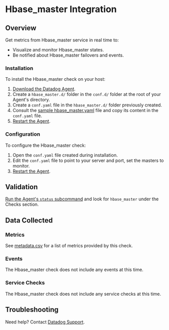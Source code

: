 # Hbase_master Integration

## Overview

Get metrics from Hbase_master service in real time to:

* Visualize and monitor Hbase_master states.
* Be notified about Hbase_master failovers and events.

### Installation

To install the Hbase_master check on your host:

1. [Download the Datadog Agent][1].
2. Create a `hbase_master.d/` folder in the `conf.d/` folder at the root of your Agent's directory. 
3. Create a `conf.yaml` file in the `hbase_master.d/` folder previously created.
4. Consult the [sample hbase_master.yaml][2] file and copy its content in the `conf.yaml` file.
5. [Restart the Agent][3].

### Configuration

To configure the Hbase_master check: 

1. Open the `conf.yaml` file created during installation.
2. Edit the `conf.yaml` file to point to your server and port, set the masters to monitor.
3. [Restart the Agent][3].

## Validation

[Run the Agent's `status` subcommand][4] and look for `hbase_master` under the Checks section.

## Data Collected
### Metrics
See [metadata.csv][5] for a list of metrics provided by this check.

### Events
The Hbase_master check does not include any events at this time.

### Service Checks
The Hbase_master check does not include any service checks at this time.

## Troubleshooting
Need help? Contact [Datadog Support][6].

[1]: https://app.datadoghq.com/account/settings#agent
[2]: https://github.com/DataDog/integrations-extras/blob/master/hbase_master/conf.yaml.example
[3]: https://docs.datadoghq.com/agent/faq/agent-commands/#start-stop-restart-the-agent
[4]: https://docs.datadoghq.com/agent/faq/agent-commands/#agent-status-and-information
[5]: https://github.com/DataDog/integrations-extras/blob/master/hbase_master/metadata.csv
[6]: http://docs.datadoghq.com/help/